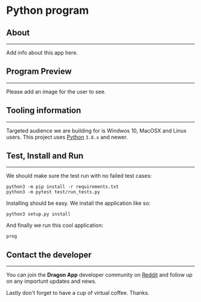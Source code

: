 # Python program

## About

* * *

Add info about this app here.

## Program Preview

* * *

Please add an image for the user to see.

## Tooling information

* * *

Targeted audience we are building for is Windwos 10, MacOSX and Linux users. This project uses
[Python](https://www.python.org/) `3.8.x` and newer.

## Test, Install and Run

* * *

We should make sure the test run with no failed test cases:

```console
python3 -m pip install -r requirements.txt
python3 -m pytest test/run_tests.py
```

Installing should be easy. We install the application like so:

```console
python3 setup.py install
```

And finally we run this cool application:

```console
prog
```

## Contact the developer

* * *

You can join the **Dragon App** developer community on [Reddit](https://www.reddit.com/r/dragon_apps/) and follow
up on any importunt updates and news.

Lastly don't forget to have a cup of virtual coffee. Thanks.
